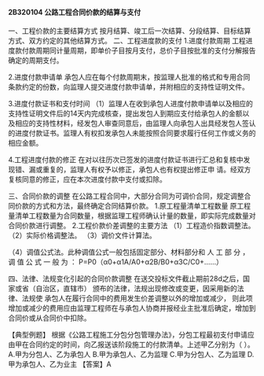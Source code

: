 #### 2B320104	公路工程合同价款的结算与支付
一、工程价款的主要结算方式
按月结算、竣工后一次结算、分段结算、目标结算方式、双方约定的其他结算方式。
二、工程进度款的支付
1.进度付款周期
工程进度款付款周期同计量周期，即单价子目按月支付，总价子目按批准的支付分解报告确定的周期支付。

2.进度付款申请单
承包人应在每个付款周期末，按监理人批准的格式和专用合同条款约定的份数，向监理人提交进度付款申请单，并附相应的支持性证明文件。

3.进度付款证书和支付时间
（1）监理人在收到承包人进度付款申请单以及相应的支持性证明文件后的14天内完成核查，提出发包人到期应支付给承包人的金额以及相应的支持性材料，经发包人审查同意后，由监理人向承包人出具经发包人签认的进度付款证书。监理人有权扣发承包人未能按照合同要求履行任何工作或义务的相应金额。

4.工程进度付款的修正
在对以往历次已签发的进度付款证书进行汇总和复核中发现错、漏或重复的，监理人有权予以修正，承包人也有权提出修正申 请。经双方复核同意的修正，应在本次进度付款中支付或扣除。

三、合同价款的调整
在公路工程合同中，大部分合同为可调价合同，规定调整合同价款的方式和方法，最终确定合同结算价款。
1.原工程量清单工程数量
原工程量清单工程数量为合同数量，根据监理工程师确认计量的数量，即实际完成数量对合同价款进行调整。
2.工程价款价差调整的主要方法
（1）工程造价指数调整法。
（2）实际价格调整法。
（3）调价文件计算法。

（4）调值公式法。此种调值公式一般包括固定部分、材料部分和 人 工 部 分 ， 调 值 公 式 一 般 为 ： P=P0（α0+α1A/A0+α2B/B0+α3C/C0+……）

四、法律、法规变化引起的合同价款调整
在送交投标文件截止期前28d之后，国家或省（自治区，直辖市） 颁布的法律，法规出现修改或变更，因采用新的法律、法规使
承包人在履行合同中的费用发生价差调整以外的增加或减少， 则此项增加或减少的费用应由监理工程师在与承包人协商并报经业主批准后确定，增加到合同价或从合同价中扣除。

【典型例题】
根据《公路工程施工分包分包管理办法》，分包工程最初支付申请应由甲在合同约定的时间，向乙报送该阶段施工的付款清单。上述甲乙分别为（ ）。
A.甲为分包人、乙为承包人
B.甲为承包人、乙为监理
C.甲为分包人、乙为监理
D.甲为承包人、乙为业主
【答案】A
